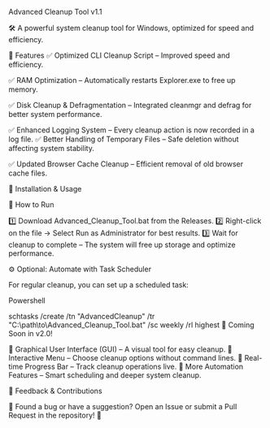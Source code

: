 Advanced Cleanup Tool v1.1

🛠 A powerful system cleanup tool for Windows, optimized for speed and efficiency.

🚀 Features
✅ Optimized CLI Cleanup Script – Improved speed and efficiency. 

✅ RAM Optimization – Automatically restarts Explorer.exe to free up memory.

✅ Disk Cleanup & Defragmentation – Integrated cleanmgr and defrag for better system performance. 

✅ Enhanced Logging System – Every cleanup action is now recorded in a log file. 
✅ Better Handling of Temporary Files – Safe deletion without affecting system stability. 

✅ Updated Browser Cache Cleanup – Efficient removal of old browser cache files.

🔧 Installation & Usage

📌 How to Run

1️⃣ Download Advanced_Cleanup_Tool.bat from the Releases. 2️⃣ Right-click on the file → Select Run as Administrator for best results. 3️⃣ Wait for cleanup to complete – The system will free up storage and optimize performance.

⚙️ Optional: Automate with Task Scheduler

For regular cleanup, you can set up a scheduled task:

Powershell

schtasks /create /tn "AdvancedCleanup" /tr "C:\path\to\Advanced_Cleanup_Tool.bat" /sc weekly /rl highest
🚀 Coming Soon in v2.0!

🔹 Graphical User Interface (GUI) – A visual tool for easy cleanup. 🔹 Interactive Menu – Choose cleanup options without command lines. 🔹 Real-time Progress Bar – Track cleanup operations live. 🔹 More Automation Features – Smart scheduling and deeper system cleanup.

📩 Feedback & Contributions

💬 Found a bug or have a suggestion? Open an Issue or submit a Pull Request in the repository! 🚀
